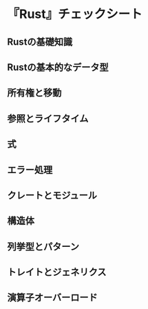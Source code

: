 # 『Rust』チェックシート


## Rustの基礎知識


## Rustの基本的なデータ型


## 所有権と移動


## 参照とライフタイム


## 式


## エラー処理


## クレートとモジュール


## 構造体


## 列挙型とパターン


## トレイトとジェネリクス


## 演算子オーバーロード
